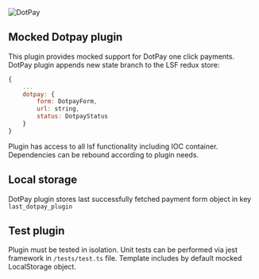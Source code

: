 
![DotPay](https://www.cebule.pl/data/include/cms/CMS-DotPay/logo_dotpay.jpg)
## Mocked Dotpay plugin
This plugin provides mocked support for DotPay one click payments.
DotPay plugin appends new state branch to the LSF redux store:
```js
{
    ...
    dotpay: {
        form: DotpayForm,
        url: string,
        status: DotpayStatus
    }   
}
```

Plugin has access to all lsf functionality including IOC container. Dependencies
can be rebound according to plugin needs.

## Local storage
DotPay plugin stores last successfully fetched payment form object
in key `last_dotpay_plugin`

## Test plugin
Plugin must be tested in isolation. Unit tests can be performed via jest framework
in `/tests/test.ts` file.
Template includes by default mocked LocalStorage object.
